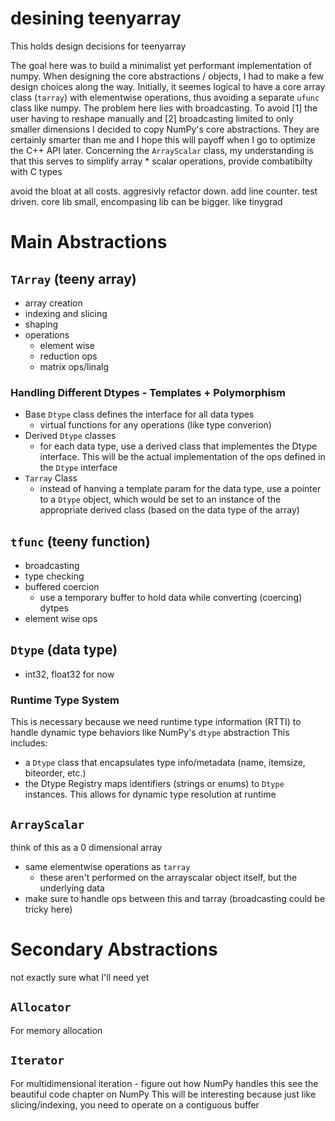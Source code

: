 # desining teenyarray
This holds design decisions for teenyarray

The goal here was to build a minimalist yet performant implementation of numpy. 
When designing the core abstractions / objects, I had to make a few design choices along the way. Initially, it seemes logical to have a core array class (`tarray`) with elementwise operations, thus avoiding a separate `ufunc` class like numpy. The problem here lies with broadcasting. To avoid [1] the user having to reshape manually and [2] broadcasting limited to only smaller dimensions I decided to copy NumPy's core abstractions. They are certainly smarter than me and I hope this will payoff when I go to optimize the C++ API later. Concerning the `ArrayScalar` class, my understanding is that this serves to simplify array * scalar operations, provide combatibilty with C types

avoid the bloat at all costs. aggresivly refactor down. add line counter. test driven. core lib small, encompasing lib can be bigger. like tinygrad

# Main Abstractions

## `TArray` (teeny array)
- array creation
- indexing and slicing
- shaping
- operations
  - element wise
  - reduction ops
  - matrix ops/linalg

### Handling Different Dtypes - Templates + Polymorphism
- Base `Dtype` class defines the interface for all data types
  - virtual functions for any operations (like type converion)
- Derived `Dtype` classes
  - for each data type, use a derived class that implementes the Dtype interface. This will be the actual implementation of the ops defined in the `Dtype` interface
- `Tarray` Class
  - instead of hanving a template param for the data type, use a pointer to a `Dtype` object, which would be set to an instance of the appropriate derived class (based on the data type of the array)

## `tfunc` (teeny function)
- broadcasting
- type checking
- buffered coercion
  - use a temporary buffer to hold data while converting (coercing) dytpes
- element wise ops

## `Dtype` (data type)
- int32, float32 for now

### Runtime Type System
This is necessary because we need runtime type information (RTTI) to handle dynamic type behaviors like NumPy's `dtype` abstraction
This includes:
  - a `Dtype` class that encapsulates type info/metadata (name, itemsize, biteorder, etc.) 
  - the Dtype Registry maps identifiers (strings or enums) to `Dtype` instances. This allows for dynamic type resolution at runtime

## `ArrayScalar`
think of this as a 0 dimensional array
- same elementwise operations as `tarray`
  - these aren't performed on the arrayscalar object itself, but the underlying data
- make sure to handle ops between this and tarray (broadcasting could be tricky here)

# Secondary Abstractions
not exactly sure what I'll need yet

## `Allocator`
For memory allocation

## `Iterator`
For multidimensional iteration - figure out how NumPy handles this
see the beautiful code chapter on NumPy
This will be interesting because just like slicing/indexing, you need to operate on a contiguous buffer